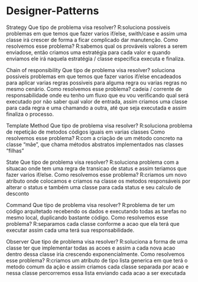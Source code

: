 # Designer-Patterns

Strategy
Que tipo de problema visa resolver?
R:soluciona possiveis problemas em que temos que fazer varios if/else, swith/case e assim uma classe irá crescer de forma a ficar complicado dar manutenção.
Como resolvemos esse problema?
R:sabemos qual os prováveis valores a serem enviadose, então criamos uma estratégia para cada valor e quando enviamos ele irá naquela estratégia / classe especifica executa e finaliza.



Chain of responsibility
Que tipo de problema visa resolver?
soluciona possiveis problemas em que temos que fazer varios if/else encadeados para aplicar varias regras possiveis para alguma regra ou varias regras no mesmo cenário.
Como resolvemos esse problema?
cadeia / corrente de responsabilidade onde eu tenho um fluxo que eu vou verificando qual será executado por não saber qual valor de entrada, assim criamos uma classe para cada regra e uma chamando a outra, até que seja executada e assim finaliza o processo.



Template Method
Que tipo de problema visa resolver?
R:soluciona problema de repetição de metodos códigos iguais em varias classes
Como resolvemos esse problema?
R:com a criação de um método concreto na classe “mãe”, que chama métodos abstratos implementados nas classes “filhas”



State
Que tipo de problema visa resolver?
R:soluciona problema com a situacao onde tem uma regra de transicao de status e assim teriamos que fazer varios if/else.
Como resolvemos esse problema?
R:criamos um novo atributo onde colocamos e criamos na classe os metodos responsáveis por alterar o status e também uma classe para cada status e seu calculo de desconto



Command
Que tipo de problema visa resolver?
R:problema de ter um código arquitetado recebendo os dados e executando todas as tarefas no mesmo local, duplicando bastante código.
Como resolvemos esse problema?
R:separamos cada classe conforme a acao que ela terá que executar assim cada uma terá sua responsabilidade.



Observer
Que tipo de problema visa resolver?
R:soluciona a forma de uma classe ter que implementar todas as acoes e assim a cada nova acao dentro dessa classe iria crescendo exponencialmente.
Como resolvemos esse problema?
R:criamos um atributo de tipo lista generica em que terá o metodo comum da ação e assim criamos cada classe separada por acao e nessa classe percorremos essa lista enviando cada acao a ser executada


